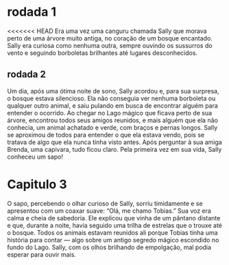 # rodada 1 
<<<<<<< HEAD
Era uma vez uma canguru chamada Sally que morava perto de uma árvore muito antiga, no coração de um bosque encantado. Sally era curiosa como nenhuma outra, sempre ouvindo os sussurros do vento e seguindo borboletas brilhantes até lugares desconhecidos.

## rodada 2
Um dia, após uma ótima noite de sono, Sally acordou e, para sua surpresa, o bosque estava silencioso. Ela não conseguia ver nenhuma borboleta ou qualquer outro animal, e saiu pulando em busca de encontrar alguém para entender o ocorrido. Ao chegar no Lago mágico que ficava perto de sua árvore, encontrou todos seus amigos reunidos, e mais alguém que ela não conhecia, um animal achatado e verde, com braços e pernas longos. Sally se aproximou de todos para entender o que ela estava vendo, pois se tratava de algo que ela nunca tinha visto antes. Após perguntar à sua amiga Brenda, uma capivara, tudo ficou claro. Pela primeira vez em sua vida, Sally conheceu um sapo!

# Capitulo 3
O sapo, percebendo o olhar curioso de Sally, sorriu timidamente e se apresentou com um coaxar suave: “Olá, me chamo Tobias.” Sua voz era calma e cheia de sabedoria. Ele explicou que vinha de um pântano distante e que, durante a noite, havia seguido uma trilha de estrelas que o trouxe até o bosque. Todos os animais estavam reunidos ali porque Tobias tinha uma história para contar — algo sobre um antigo segredo mágico escondido no fundo do Lago. Sally, com os olhos brilhando de empolgação, mal podia esperar para ouvir mais.


